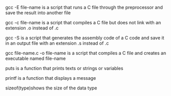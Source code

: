 gcc -E file-name is a script that runs a C file through the preprocessor and save the result into another file

gcc -c file-name is a script that compiles a C file but does not link with an extension .o instead of .c

gcc -S is a script that generates the assembly code of a C code and save it in an output file with an extension .s instead of .c

gcc file-name.c -o file-name is a script that compiles a C file and creates an executable named file-name

puts is a function that prints texts or strings or variables

printf is a function that displays a message

sizeof(type)shows the size of the data type

 
